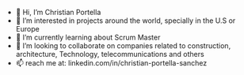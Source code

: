 - 👋 Hi, I’m Christian Portella
- 👀 I’m interested in projects around the world, specially in the U.S or Europe
- 🌱 I’m currently learning about Scrum Master
- 💞️ I’m looking to collaborate on companies related to construction, architecture, Technology, telecommunications and others
- 📫 reach me at:  linkedin.com/in/christian-portella-sanchez

<!---
cportellas/cportellas is a ✨ special ✨ repository because its `README.md` (this file) appears on your GitHub profile.
You can click the Preview link to take a look at your changes.
--->
